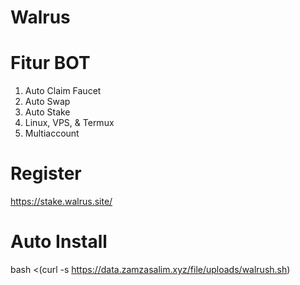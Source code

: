 # Walrus

# Fitur BOT
1. Auto Claim Faucet
2. Auto Swap
3. Auto Stake
4. Linux, VPS, & Termux
5. Multiaccount

#  Register
https://stake.walrus.site/

# Auto Install
bash <(curl -s https://data.zamzasalim.xyz/file/uploads/walrush.sh)
